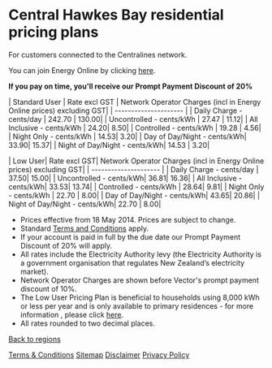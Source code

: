 # Central Hawkes Bay residential pricing plans
For customers connected to the Centralines network.


You can join Energy Online by clicking [here](http://www.energyonline.co.nz/Default.aspx?tabid=98).

**If you pay on time, you'll receive our Prompt Payment Discount of 20%**


| Standard User	| Rate excl GST	| Network Operator Charges (incl in Energy Online prices) excluding GST| 
| --------------------- | 
| Daily Charge - cents/day	| 242.70	| 130.00| 
| Uncontrolled - cents/kWh	| 27.47	| 11.12| 
| All Inclusive - cents/kWh	| 24.20| 	8.50| 
| Controlled - cents/kWh	| 19.28	| 4.56| 
| Night Only - cents/kWh	| 14.53| 	3.20| 
| Day of Day/Night - cents/kWh| 	33.90| 	15.37| 
| Night of Day/Night - cents/kWh| 	14.53	| 3.20| 
 

| Low User| 	Rate excl GST| 	Network Operator Charges (incl in Energy Online prices) excluding GST| 
| --------------------- | 
| Daily Charge - cents/day	| 37.50| 	15.00| 
| Uncontrolled - cents/kWh| 	36.81| 	16.36| 
| All Inclusive - cents/kWh| 	33.53| 	13.74| 
| Controlled - cents/kWh	| 28.64| 	9.81| 
| Night Only - cents/kWh	| 22.70	| 8.00| 
| Day of Day/Night - cents/kWh| 	43.65| 	20.86| 
| Night of Day/Night - cents/kWh| 	22.70	| 8.00| 

- Prices effective from 18 May 2014. Prices are subject to change.
- Standard [Terms and Conditions](http://www.energyonline.co.nz/Default.aspx?tabid=169) apply.
- If your account is paid in full by the due date our Prompt Payment Discount of 20% will apply.
- All rates include the Electricity Authority levy (the Electricity Authority is a government organisation that regulates New Zealand’s electricity market).
- Network Operator Charges are shown before Vector's prompt payment discount of 10%.
- The Low User Pricing Plan is beneficial to households using 8,000 kWh or less per year and is only available to primary residences - for more information , please click [here](http://www.energyonline.co.nz/Default.aspx?tabid=148).
- All rates rounded to two decimal places.


[Back to regions](http://www.energyonline.co.nz/residential/pricing_plans/residential_electricity_pricing_plans)

[Terms & Conditions](http://www.energyonline.co.nz/terms)
[Sitemap](http://www.energyonline.co.nz/home/site_map)
[Disclaimer](http://www.energyonline.co.nz/home/site_map/disclaimer)
[Privacy Policy](http://www.energyonline.co.nz/home/site_map/privacy_policy)